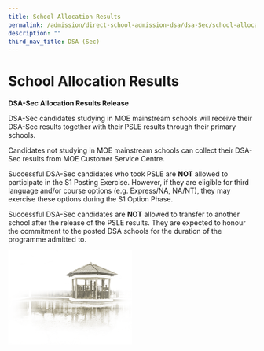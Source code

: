 ```yaml
---
title: School Allocation Results
permalink: /admission/direct-school-admission-dsa/dsa-Sec/school-allocation-results/
description: ""
third_nav_title: DSA (Sec)
---
```


# **School Allocation Results**

**DSA-Sec Allocation Results Release**

DSA-Sec candidates studying in MOE mainstream schools will receive their DSA-Sec results together with their PSLE results through their primary schools.

Candidates not studying in MOE mainstream schools can collect their DSA-Sec results from MOE Customer Service Centre.

Successful DSA-Sec candidates who took PSLE are **NOT** allowed to participate in the S1 Posting Exercise. However, if they are eligible for third language and/or course options (e.g. Express/NA, NA/NT), they may exercise these options during the S1 Option Phase. 


Successful DSA-Sec candidates are **NOT** allowed to transfer to another school after the release of the PSLE results. They are expected to honour the commitment to the posted DSA schools for the duration of the programme admitted to.

<img src="/images/pavilion.png" 
     style="width:50%">